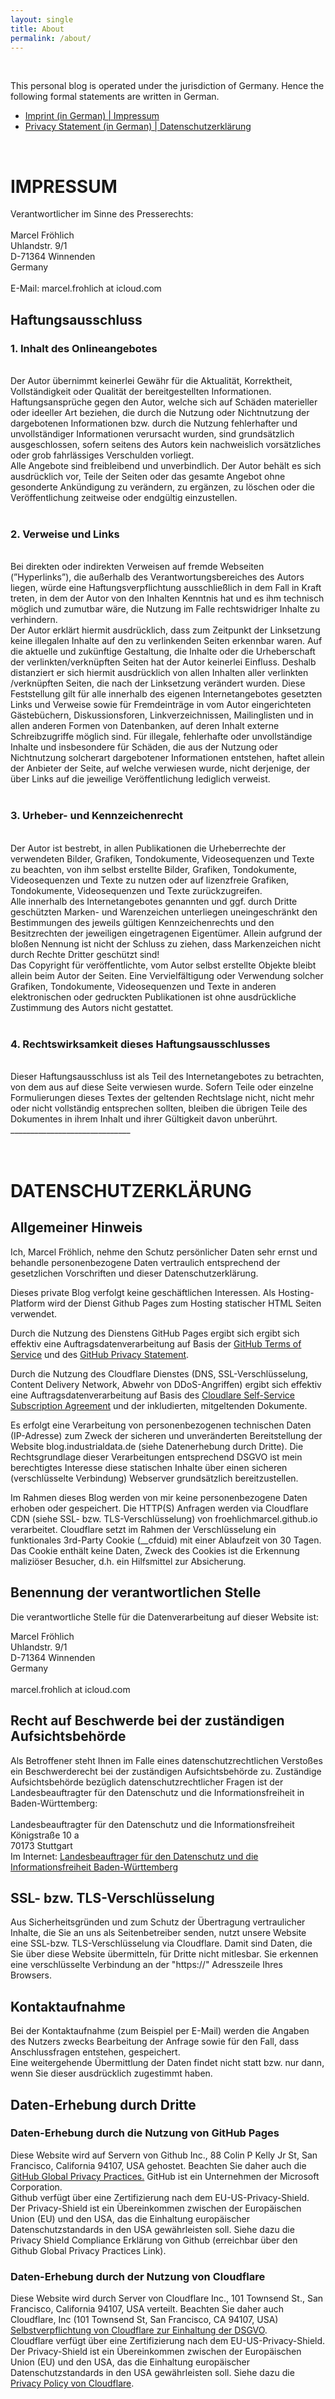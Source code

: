 ```yaml
---
layout: single
title: About
permalink: /about/
---
```

<br/>

This personal blog is operated under the jurisdiction of Germany.
Hence the following formal statements are written in German.
<ul>
<li><a href="#impressum">Imprint (in German) | Impressum</a></li>
<li><a href="#datenschutz">Privacy Statement (in German) | Datenschutzerklärung</a></li>
</ul><br/>

<h1 id="impressum">IMPRESSUM</h1> 
Verantwortlicher im Sinne des Presserechts:<br/><br/>
Marcel Fröhlich <br/>
Uhlandstr. 9/1 <br/>
D-71364 Winnenden <br/> 
Germany<br/><br/>
E-Mail: marcel.frohlich at icloud.com <br/>

<h2>Haftungsausschluss</h2>
<h3>1. Inhalt des Onlineangebotes</h3><br/>
Der Autor übernimmt keinerlei Gewähr für die Aktualität, Korrektheit, Vollständigkeit oder Qualität der bereitgestellten Informationen. Haftungsansprüche gegen den Autor, welche sich auf Schäden materieller oder ideeller Art beziehen, die durch die Nutzung oder Nichtnutzung der dargebotenen Informationen bzw. durch die Nutzung fehlerhafter und unvollständiger Informationen verursacht wurden, sind grundsätzlich ausgeschlossen, sofern seitens des Autors kein nachweislich vorsätzliches oder grob fahrlässiges Verschulden vorliegt.
<br/>
Alle Angebote sind freibleibend und unverbindlich. Der Autor behält es sich ausdrücklich vor, Teile der Seiten oder das gesamte Angebot ohne gesonderte Ankündigung zu verändern, zu ergänzen, zu löschen oder die Veröffentlichung zeitweise oder endgültig einzustellen.
<br/><br/>
<h3>2. Verweise und Links</h3><br/>
Bei direkten oder indirekten Verweisen auf fremde Webseiten (”Hyperlinks”), die außerhalb des Verantwortungsbereiches des Autors liegen, würde eine Haftungsverpflichtung ausschließlich in dem Fall in Kraft treten, in dem der Autor von den Inhalten Kenntnis hat und es ihm technisch möglich und zumutbar wäre, die Nutzung im Falle rechtswidriger Inhalte zu verhindern.
<br/>
Der Autor erklärt hiermit ausdrücklich, dass zum Zeitpunkt der Linksetzung keine illegalen Inhalte auf den zu verlinkenden Seiten erkennbar waren. Auf die aktuelle und zukünftige Gestaltung, die Inhalte oder die Urheberschaft der verlinkten/verknüpften Seiten hat der Autor keinerlei Einfluss. Deshalb distanziert er sich hiermit ausdrücklich von allen Inhalten aller verlinkten /verknüpften Seiten, die nach der Linksetzung verändert wurden. Diese Feststellung gilt für alle innerhalb des eigenen Internetangebotes gesetzten Links und Verweise sowie für Fremdeinträge in vom Autor eingerichteten Gästebüchern, Diskussionsforen, Linkverzeichnissen, Mailinglisten und in allen anderen Formen von Datenbanken, auf deren Inhalt externe Schreibzugriffe möglich sind. Für illegale, fehlerhafte oder unvollständige Inhalte und insbesondere für Schäden, die aus der Nutzung oder Nichtnutzung solcherart dargebotener Informationen entstehen, haftet allein der Anbieter der Seite, auf welche verwiesen wurde, nicht derjenige, der über Links auf die jeweilige Veröffentlichung lediglich verweist.
<br/><br/>
<h3>3. Urheber- und Kennzeichenrecht</h3><br/>
Der Autor ist bestrebt, in allen Publikationen die Urheberrechte der verwendeten Bilder, Grafiken, Tondokumente, Videosequenzen und Texte zu beachten, von ihm selbst erstellte Bilder, Grafiken, Tondokumente, Videosequenzen und Texte zu nutzen oder auf lizenzfreie Grafiken, Tondokumente, Videosequenzen und Texte zurückzugreifen.
<br/>
Alle innerhalb des Internetangebotes genannten und ggf. durch Dritte geschützten Marken- und Warenzeichen unterliegen uneingeschränkt den Bestimmungen des jeweils gültigen Kennzeichenrechts und den Besitzrechten der jeweiligen eingetragenen Eigentümer. Allein aufgrund der bloßen Nennung ist nicht der Schluss zu ziehen, dass Markenzeichen nicht durch Rechte Dritter geschützt sind!
<br/>
Das Copyright für veröffentlichte, vom Autor selbst erstellte Objekte bleibt allein beim Autor der Seiten. Eine Vervielfältigung oder Verwendung solcher Grafiken, Tondokumente, Videosequenzen und Texte in anderen elektronischen oder gedruckten Publikationen ist ohne ausdrückliche Zustimmung des Autors nicht gestattet.
<br/><br/>
<h3>4. Rechtswirksamkeit dieses Haftungsausschlusses</h3><br/>
Dieser Haftungsausschluss ist als Teil des Internetangebotes zu betrachten, von dem aus auf diese Seite verwiesen wurde. Sofern Teile oder einzelne Formulierungen dieses Textes der geltenden Rechtslage nicht, nicht mehr oder nicht vollständig entsprechen sollten, bleiben die übrigen Teile des Dokumentes in ihrem Inhalt und ihrer Gültigkeit davon unberührt.<br/>
______________________________
<br/><br/><br/>

<h1 id="datenschutz">DATENSCHUTZERKLÄRUNG</h1> 

<h2>Allgemeiner Hinweis</h2>

Ich, Marcel Fröhlich, nehme den Schutz persönlicher Daten sehr ernst und behandle personenbezogene Daten vertraulich entsprechend der gesetzlichen Vorschriften und dieser Datenschutzerklärung.

Dieses private Blog verfolgt keine geschäftlichen Interessen.
Als Hosting-Platform wird der Dienst Github Pages zum Hosting statischer HTML Seiten verwendet.

Durch die Nutzung des Dienstens GitHub Pages ergibt sich ergibt sich effektiv eine Auftragsdatenverarbeitung auf Basis der <a href="https://docs.github.com/en/github/site-policy/github-terms-of-service">GitHub Terms of Service</a> und des <a href="https://docs.github.com/en/github/site-policy/github-privacy-statement">GitHub Privacy Statement</a>.

Durch die Nutzung des Cloudflare Dienstes (DNS, SSL-Verschlüsselung, Content Delivery Network, Abwehr von DDoS-Angriffen) ergibt sich effektiv eine Auftragsdatenverarbeitung auf Basis des <a href="https://www.cloudflare.com/de-de/terms/">Cloudlare Self-Service Subscription Agreement</a> und der inkludierten, mitgeltenden Dokumente.

Es erfolgt eine Verarbeitung von personenbezogenen technischen Daten (IP-Adresse) zum Zweck der sicheren und unveränderten Bereitstellung der Website blog.industrialdata.de (siehe Datenerhebung durch Dritte).
Die Rechtsgrundlage dieser Verarbeitungen entsprechend DSGVO ist mein berechtigtes Interesse diese statischen Inhalte über einen sicheren (verschlüsselte Verbindung) Webserver grundsätzlich bereitzustellen.

Im Rahmen dieses Blog werden von mir keine personenbezogene Daten erhoben oder gespeichert. 
Die HTTP(S) Anfragen werden via Cloudflare CDN (siehe SSL- bzw. TLS-Verschlüsselung) von froehlichmarcel.github.io verarbeitet.
Cloudflare setzt im Rahmen der Verschlüsselung ein funktionales 3rd-Party Cookie (__cfduid) mit einer Ablaufzeit von 30 Tagen. Das Cookie enthält keine Daten,
Zweck des Cookies ist die Erkennung maliziöser Besucher, d.h. ein Hilfsmittel zur Absicherung.

<h2>Benennung der verantwortlichen Stelle</h2>

Die verantwortliche Stelle für die Datenverarbeitung auf dieser Website ist:

Marcel Fröhlich <br/>
Uhlandstr. 9/1 <br/>
D-71364 Winnenden <br/> 
Germany<br/><br/>
marcel.frohlich at icloud.com

<h2>Recht auf Beschwerde bei der zuständigen Aufsichtsbehörde</h2>

Als Betroffener steht Ihnen im Falle eines datenschutzrechtlichen Verstoßes ein Beschwerderecht bei der zuständigen Aufsichtsbehörde zu. Zuständige Aufsichtsbehörde bezüglich datenschutzrechtlicher Fragen ist der Landesbeauftragter für den Datenschutz und die Informationsfreiheit in Baden-Württemberg:
<br/><br/>
Landesbeauftragter für den Datenschutz und die Informationsfreiheit<br/>
Königstraße 10 a<br/>
70173 Stuttgart<br/>
 Im Internet: 
 <a href="https://www.service-bw.de/organisationseinheit/-/sbw-oe/Landesbeauftragter+fuer+den+Datenschutz-6014032-organisationseinheit-0 ">Landesbeauftrager für den Datenschutz und die Informationsfreiheit Baden-Württemberg </a>

<h2>SSL- bzw. TLS-Verschlüsselung</h2>
Aus Sicherheitsgründen und zum Schutz der Übertragung vertraulicher Inhalte, die Sie an uns als Seitenbetreiber senden, nutzt unsere Website eine SSL-bzw. TLS-Verschlüsselung via Cloudflare. Damit sind Daten, die Sie über diese Website übermitteln, für Dritte nicht mitlesbar. Sie erkennen eine verschlüsselte Verbindung an der "https://" Adresszeile Ihres Browsers.

<h2>Kontaktaufnahme</h2>
Bei der Kontaktaufnahme (zum Beispiel per E-Mail) werden die Angaben des Nutzers zwecks Bearbeitung der Anfrage sowie für den Fall, dass Anschlussfragen entstehen, gespeichert.
<br/>
Eine weitergehende Übermittlung der Daten findet nicht statt bzw. nur dann, wenn Sie dieser ausdrücklich zugestimmt haben.

<h2>Daten-Erhebung durch Dritte</h2>
<h3>Daten-Erhebung durch die Nutzung von GitHub Pages</h3>
Diese Website wird auf Servern von Github Inc., 88 Colin P Kelly Jr St, San Francisco, California 94107, USA gehostet. Beachten Sie daher auch die <a href="https://docs.github.com/en/github/site-policy/global-privacy-practices">GitHub Global Privacy Practices.</a> GitHub ist ein Unternehmen der Microsoft Corporation.
<br/>
Github verfügt über eine Zertifizierung nach dem EU-US-Privacy-Shield. Der Privacy-Shield ist ein Übereinkommen zwischen der Europäischen Union (EU) und den USA, das die Einhaltung europäischer Datenschutzstandards in den USA gewährleisten soll. Siehe dazu die Privacy Shield Compliance Erklärung von Github (erreichbar über den Github Global Privacy Practices Link).

<h3>Daten-Erhebung durch der Nutzung von Cloudflare</h3>
Diese Website wird durch Server von Cloudflare Inc., 101 Townsend St., San Francisco, California 94107, USA verteilt. Beachten Sie daher auch 
Cloudflare, Inc (101 Townsend St, San Francisco, CA 94107, USA) <a href="https://www.cloudflare.com/de-de/gdpr/introduction/?utm_referrer=https://www.cloudflare.com/">Selbstverpflichtung von Cloudflare zur Einhaltung der DSGVO</a>.
<br/>
Cloudflare verfügt über eine Zertifizierung nach dem EU-US-Privacy-Shield. Der Privacy-Shield ist ein Übereinkommen zwischen der Europäischen Union (EU) und den USA, das die Einhaltung europäischer Datenschutzstandards in den USA gewährleisten soll. Siehe dazu die <a href="https://www.cloudflare.com/de-de/privacypolicy/">Privacy Policy von Cloudflare</a>.
<br/>

